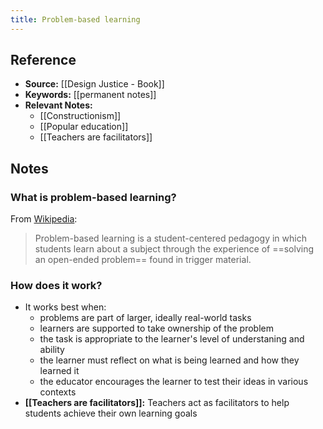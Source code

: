 ```yaml
---
title: Problem-based learning
---
```

## Reference
- **Source:** [[Design Justice - Book]]
- **Keywords:** [[permanent notes]]
- **Relevant Notes:** 	
	- [[Constructionism]]
	- [[Popular education]]
	- [[Teachers are facilitators]]
## Notes
### What is problem-based learning?
From [Wikipedia](https://en.wikipedia.org/wiki/Problem-based_learning):
> Problem-based learning is a student-centered pedagogy in which students learn about a subject through the experience of ==solving an open-ended problem== found in trigger material.
### How does it work?
+ It works best when:
	+ problems are part of larger, ideally real-world tasks
	+ learners are supported to take ownership of the problem
	+ the task is appropriate to the learner's level of understaning and ability
	+ the learner must reflect on what is being learned and how they learned it
	+ the educator encourages the learner to test their ideas in various contexts
+ **[[Teachers are facilitators]]:** Teachers act as facilitators to help students achieve their own learning goals
